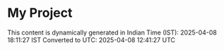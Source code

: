 # My Project

This content is dynamically generated in Indian Time (IST): 2025-04-08 18:11:27 IST
Converted to UTC: 2025-04-08 12:41:27 UTC
